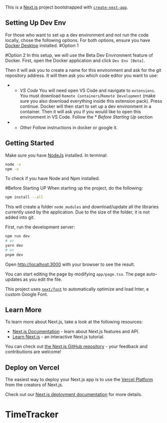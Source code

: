 This is a [Next.js](https://nextjs.org/) project bootstrapped with [`create-next-app`](https://github.com/vercel/next.js/tree/canary/packages/create-next-app).

## Setting Up Dev Env
For those who want to set up a dev environment and not run the code locally, chose the following options. For both options, ensure you have [Docker Desktop](https://www.docker.com/) installed.
#Option 1

#Option 2
In this setup, we will use the Beta Dev Environment feature of Docker.
First, open the Docker application and click `Dev Env [Beta]`.

Then it will ask you to create a name for this environment and ask for the git repository address.
It will then ask you which code editor you want to use:
- * *VS Code* 
You will need open VS Code and navigate to `extensions`.
You must download `Remote Containers`/`Remote Development` (make sure you also download everything inside this extension pack).
Press continue. Docker will then start to set up a dev environment in a container. Then it will ask you if you would like to open this environment in VS Code.
Follow the * *Before Starting Up* section


- * *Other* 
Follow instructions in docker or google it.



## Getting Started
Make sure you have [NodeJs](https://nodejs.org/en) installed.
In terminal:
```bash
node -v
npm -v
```
To check if you have Node and Npm installed.

#Before Starting UP
When starting up the project, do the following:
```bash
npm install --all
```
This will create a folder `node_modules` and download/update all the libraries currently used by the application. Due to the size of the folder, it is not added into git.

First, run the development server:

```bash
npm run dev
# or
yarn dev
# or
pnpm dev
```

Open [http://localhost:3000](http://localhost:3000) with your browser to see the result.

You can start editing the page by modifying `app/page.tsx`. The page auto-updates as you edit the file.

This project uses [`next/font`](https://nextjs.org/docs/basic-features/font-optimization) to automatically optimize and load Inter, a custom Google Font.

## Learn More

To learn more about Next.js, take a look at the following resources:

- [Next.js Documentation](https://nextjs.org/docs) - learn about Next.js features and API.
- [Learn Next.js](https://nextjs.org/learn) - an interactive Next.js tutorial.

You can check out [the Next.js GitHub repository](https://github.com/vercel/next.js/) - your feedback and contributions are welcome!

## Deploy on Vercel

The easiest way to deploy your Next.js app is to use the [Vercel Platform](https://vercel.com/new?utm_medium=default-template&filter=next.js&utm_source=create-next-app&utm_campaign=create-next-app-readme) from the creators of Next.js.

Check out our [Next.js deployment documentation](https://nextjs.org/docs/deployment) for more details.
# TimeTracker

